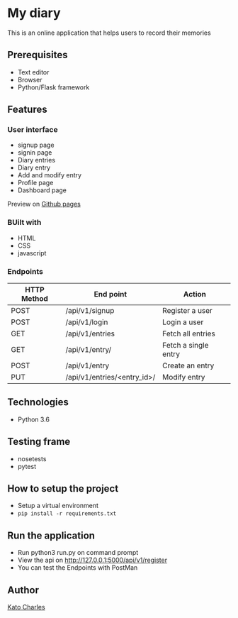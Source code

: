 # My diary

This is an online application that helps users to record their memories

## Prerequisites
* Text editor
* Browser 
* Python/Flask framework

## Features
### User interface
* signup page
* signin page
* Diary entries
* Diary entry
* Add and modify entry
* Profile page
* Dashboard page

Preview on <a href="https://kcharles52.github.io/myDiary/UI/">Github pages</a>


### BUilt with
* HTML
* CSS
* javascript

### Endpoints 
HTTP Method|End point |Action
-----------|----------|--------------
POST | /api/v1/signup | Register a user
POST | /api/v1/login | Login a user
GET| /api/v1/entries   | Fetch all entries
GET | /api/v1/entry/<entryId> | Fetch a single entry
POST | /api/v1/entry | Create an entry
PUT | /api/v1/entries/<entry_id>/ | Modify entry

##  Technologies
* Python 3.6

## Testing frame
* nosetests
* pytest

##  How to setup the project
* Setup a virtual environment
* `pip install -r requirements.txt`

##  Run the application
* Run python3 run.py on command prompt
* View the api on http://127.0.0.1:5000/api/v1/register
* You can test the Endpoints with PostMan

## Author
[Kato Charles](https://github.com/kcharles52)
